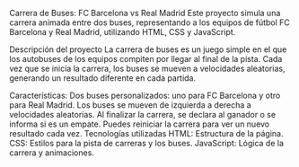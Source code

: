Carrera de Buses: FC Barcelona vs Real Madrid
Este proyecto simula una carrera animada entre dos buses, representando a los equipos de fútbol FC Barcelona y Real Madrid, utilizando HTML, CSS y JavaScript.

Descripción del proyecto
La carrera de buses es un juego simple en el que los autobuses de los equipos compiten por llegar al final de la pista. Cada vez que se inicia la carrera, los buses se mueven a velocidades aleatorias, generando un resultado diferente en cada partida.

Características:
Dos buses personalizados: uno para FC Barcelona y otro para Real Madrid.
Los buses se mueven de izquierda a derecha a velocidades aleatorias.
Al finalizar la carrera, se declara al ganador o se informa si es un empate.
Puedes reiniciar la carrera para ver un nuevo resultado cada vez.
Tecnologías utilizadas
HTML: Estructura de la página.
CSS: Estilos para la pista de carreras y los buses.
JavaScript: Lógica de la carrera y animaciones.